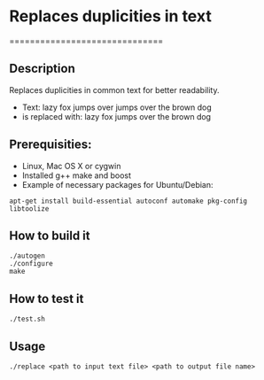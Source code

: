 # Replaces duplicities in text
==============================

## Description
Replaces duplicities in common text for better readability.
- Text: lazy fox jumps over jumps over the brown dog
- is replaced with: lazy fox jumps over the brown dog

## Prerequisities:
- Linux, Mac OS X or cygwin
- Installed g++ make and boost
- Example of necessary packages for Ubuntu/Debian:
```
apt-get install build-essential autoconf automake pkg-config libtoolize
```

## How to build it
```
./autogen
./configure
make
```

## How to test it
```
./test.sh
```

## Usage
```
./replace <path to input text file> <path to output file name>
```
